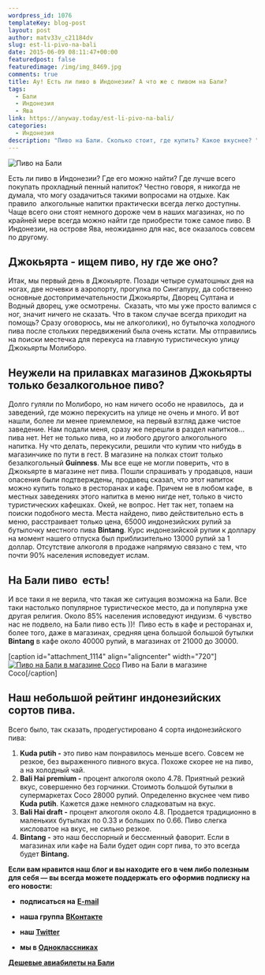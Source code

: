 ```yaml
---
wordpress_id: 1076
templateKey: blog-post
layout: post
author: matv33v_c21184dv
slug: est-li-pivo-na-bali
date: 2015-06-09 08:11:47+00:00
featuredpost: false
featuredimage: /img/img_8469.jpg
comments: true
title: Ау! Есть ли пиво в Индонезии? А что же с пивом на Бали?
tags:
  - Бали
  - Индонезия
  - Ява
link: https://anyway.today/est-li-pivo-na-bali/
categories:
  - Индонезия
description: "Пиво на Бали. Сколько стоит, где купить? Какое вкуснее? "
---
```

![Пиво на Бали](/img/img_8469.jpg "Пиво на Бали")

Есть ли пиво в Индонезии? Где его можно найти? Где лучше всего покупать прохладный пенный напиток? Честно говоря, я никогда не думала, что могу озадачиться такими вопросами на отдыхе. Как правило  алкогольные напитки практически всегда легко доступны. Чаще всего они стоят немного дороже чем в наших магазинах, но по крайней мере всегда можно найти где приобрести тоже самое пиво. В Индонезии, на острове Ява, неожиданно для нас, все оказалось совсем по другому.

## Джокьярта - ищем пиво, ну где же оно?

Итак, мы первый день в Джокьярте. Позади четыре суматошных дня на ногах, две ночевки в аэропорту, прогулка по Сингапуру, да собственно основные достопримечательности Джокьярты, Дворец Султана и Водный дворец, уже осмотрены.  Сказать, что мы уже просто валимся с ног, значит ничего не сказать. Что в таком случае всегда приходит на помощь? Сразу оговорюсь, мы не алкоголики), но бутылочка холодного пива после стольких передвижений была очень кстати. Мы отправились на поиски местечка для перекуса на главную туристическую улицу Джокьярты Молиборо.

## Неужели на прилавках магазинов Джокьярты только безалкогольное пиво?

Долго гуляли по Молиборо, но нам ничего особо не нравилось,  да и заведений, где можно перекусить на улице не очень и много. И вот нашли, более ли менее приемлемое, на первый взгляд даже чистое заведение. Нам подали меня, сразу же перешли в раздел напитков... пива нет. Нет не только пива, но и любого другого алкогольного напитка. Ну что делать, перекусили, решили что купим что нибудь в магазинчике по пути в гест. В магазине на полках стоит только безалкогольный **Guinness**. Мы все еще не могли поверить, что в Джокьярте в магазине нет пива. Пошли спрашивать у продавцов, наши опасения были подтверждены, продавец сказал, что этот напиток можно купить только в ресторанах и кафе. Причем не в любом кафе,  в местных заведениях этого напитка в меню нигде нет, только в чисто туристических кафешках. Окей, не вопрос. Нет так нет, топаем на поиски подобного места. Места найдено, пиво действительно есть в меню, расстраивает только цена, 65000 индонезийских рупий за бутылочку местного пива **Bintang**. Курс индонезийской рупии к доллару на момент нашего отпуска был приблизительно 13000 рупий за 1 доллар. Отсутствие алкоголя в продаже напрямую связано с тем, что почти 90% населения исповедует ислам.

## На Бали пиво  есть!

И все таки я не верила, что такая же ситуация возможна на Бали. Все таки настолько популярное туристическое место, да и популярна уже другая религия. Около 85% населения исповедуют индуизм. 6 чувство нас не подвело, на Бали пиво есть ))!  Пиво есть в кафе и ресторанах и, более того, даже в магазинах, средняя цена большой большой бутылки **Bintang** в кафе около 40000 рупий, в магазинах от 21000 до 30000.




[caption id="attachment_1114" align="aligncenter" width="720"][![Пиво на Бали в магазине Coco](http://anyway.today/wp-content/uploads/2015/06/IMG_8469.jpg)](http://anyway.today/wp-content/uploads/2015/06/IMG_8469.jpg) Пиво на Бали в магазине Coco[/caption]


## Наш небольшой рейтинг индонезийских сортов пива.

Всего было, так сказать, продегустировано 4 сорта индонезийского пива:

1. **Kuda putih -** это пиво нам понравилось меньше всего. Совсем не резкое, без выраженного пивного вкуса. Похоже скорее не на пиво, а на холодный чай.
2. **Bali Hai premium -** процент алкоголя около 4.78. Приятный резкий вкус, совершенно без горчинки. Стоимоть большой бутылки в супермаркетах Coco 28000 рупий. Определенно вкуснее чем пиво **Kuda putih**. Кажется даже немного сладковатым на вкус.
3. **Bali Hai draft -** процент алкоголя около 4.8. Продается традиционно в маленьких бутылках по 0.33 и больших по 0.66. Пиво слегка кисловатое на вкус, не сильно резкое.
4. **Bintang -** это наш бесспорный и бессменный фаворит. Если в магазинах или кафе на Бали будет один сорт пива, то это всегда будет **Bintang.**


**Если вам нравится наш блог и вы находите его в чем либо полезным для себя — вы всегда можете поддержать его оформив подписку на его новости:**



	
  * **подписаться на** [**E-mail**](https://feedburner.google.com/fb/a/mailverify?uri=Anywaytoday&amp;loc=en_US)

	
  * **наша группа** [**ВКонтакте**](http://vk.com/public90452188)

	
  * **наш [Twitter](https://twitter.com/TodayAnyway)**

	
  * **мы в [Одноклассниках](http://ok.ru/group/54402107244544)**

**[Дешевые авиабилеты на Бали](https://aviasales.tp.st/382Iokv5)**